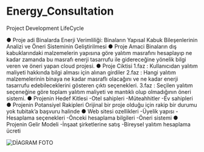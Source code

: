﻿# Energy_Consultation
  Project Development LifeCycle 

●	Proje adi
            Binalarda Enerji Verimliliği: Binaların Yapısal Kabuk Bileşenlerinin Analizi ve Öneri     Sisteminin Geliştirilmesi
●	Proje Amaci
Binaların dış kabuklarındaki malzemelerin yapısına göre yalıtım masrafını hesaplayıp ne kadar zamanda bu masrafı enerji tasarrufu ile gidereceğine yönelik bilgi veren ve öneri yapan cloud projesi.
●	Proje Ciktisi
1.faz : Kullanıcıdan yalıtım maliyeti hakkında bilgi alması için alınan girdiler
2.faz : Hangi yalıtım malzemelerinin binaya ne kadar masraflı olacağını ve ne kadar enerji tasarrufu edebileceklerini gösteren çıktı seçenekleri.
3.faz : Seçilen yalıtım seçeneğine göre toplam yalıtım maliyeti ve mantıklı olup olmadığının öneri sistemi.
●	Projenin Hedef Kitlesi
-Otel sahipleri
-Müteahhitler
-Ev sahipleri
●	Projenin Potansiyel Rakipleri
Orijinal bir proje olduğu için rakip bir durumu yok tubitak’a başvuru halinde
●	Web sitesi ozellikleri
-Üyelik yapısı
-Hesaplama seçenekleri
-Önceki hesaplama bilgileri
-Öneri sistemi
●	Projenin Gelir Modeli
-İnşaat şirketlerine satış
-Bireysel yalıtım hesaplama ücreti

![DİAGRAM FOTO](https://github.com/ahmetakinci/Energy_Consultation/assets/114315792/5ba9f53f-971b-4fa8-af4e-27179bcc59d2)










